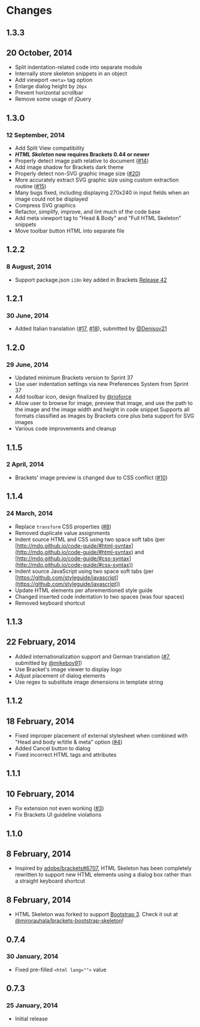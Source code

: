 # Changes #

## 1.3.3 ##
## 20 October, 2014 ###
* Split indentation-related code into separate module
* Internally store skeleton snippets in an object
* Add viewport `<meta>` tag option
* Enlarge dialog height by `20px`
* Prevent horizontal scrollbar
* Remove some usage of jQuery

## 1.3.0 ##
### 12 September, 2014 ###
* Add Split View compatibility
* **_HTML Skeleton_ now requires Brackets 0.44 or newer**
* Properly detect image path relative to document ([#14](https://github.com/le717/brackets-html-skeleton/issues/14))
* Add image shadow for Brackets dark theme
* Properly detect non-SVG graphic image size ([#20](https://github.com/le717/brackets-html-skeleton/issues/20))
* More accurately extract SVG graphic size using custom extraction routine ([#15](https://github.com/le717/brackets-html-skeleton/issues/15))
* Many bugs fixed, including displaying 270x240 in input fields when an image could not be displayed
* Compress SVG graphics
* Refactor, simplify, improve, and lint much of the code base
* Add meta viewport tag to "Head & Body" and "Full HTML Skeleton" snippets
* Move toolbar button HTML into separate file

## 1.2.2 ##
### 8 August, 2014 ##
* Support package.json `i18n` key added in Brackets [Release 42](https://github.com/adobe/brackets/wiki/Release-Notes:-0.42#newimproved-extensibility-apis)

## 1.2.1 ##
### 30 June, 2014 ##
* Added Italian translation ([#17](https://github.com/le717/brackets-html-skeleton/issues/17), [#18](https://github.com/le717/brackets-html-skeleton/issues/18)), submitted by [@Denisov21](https://github.com/Denisov21)

## 1.2.0 ##
### 29 June, 2014 ##
* Updated minimum Brackets version to Sprint 37
* Use user indentation settings via new Preferences System from Sprint 37
* Add toolbar icon, design finalized by [@rioforce](https://github.com/rioforce)
* Allow user to browse for image, preview that image, and use the path to the image and the image width and height in code snippet
Supports all formats classified as images by Brackets core plus beta support for SVG images
* Various code improvements and cleanup

## 1.1.5 ##
### 2 April, 2014 ###
* Brackets' image preview is changed due to CSS conflict ([#10](https://github.com/le717/brackets-html-skeleton/issues/10))

## 1.1.4 ##
### 24 March, 2014 ###
* Replace `transform` CSS properties ([#8](https://github.com/le717/brackets-html-skeleton/issues/8))
* Removed duplicate value assignments
* Indent source HTML and CSS using two space soft tabs (per [http://mdo.github.io/code-guide/#html-syntax](http://mdo.github.io/code-guide/#html-syntax) and [http://mdo.github.io/code-guide/#css-syntax](http://mdo.github.io/code-guide/#css-syntax))
* Indent source JavaScript using two space soft tabs (per [https://github.com/styleguide/javascript](https://github.com/styleguide/javascript))
* Update HTML elements per aforementioned style guide
* Changed inserted code indentation to two spaces (was four spaces)
* Removed keyboard shortcut

## 1.1.3 ##
## 22 February, 2014 ##
* Added internationalization support and German translation ([#7](https://github.com/le717/brackets-html-skeleton/issues/7), submitted by [@mikeboy91](https://github.com/mikeboy917))
* Use Bracket's image viewer to display logo
* Adjust placement of dialog elements
* Use regex to substitute image dimensions in template string

## 1.1.2 ##
## 18 February, 2014 ##
* Fixed improper placement of external stylesheet when combined with "Head and body w/title & meta" option ([#4](https://github.com/le717/brackets-html-skeleton/issues/4))
* Added Cancel button to dialog
* Fixed incorrect HTML tags and attributes

## 1.1.1 ##
## 10 February, 2014 ##
* Fix extension not even working ([#3](https://github.com/le717/brackets-html-skeleton/issues/3))
* Fix Brackets UI guideline violations

## 1.1.0 ##
## 8 February, 2014 ##
* Inspired by [adobe/brackets#6707](https://github.com/adobe/brackets/issues/6707), HTML Skeleton has been completely rewritten
to support new HTML elements using a dialog box rather than a straight keyboard shortcut

## 8 February, 2014 ##
* HTML Skeleton was forked to support [Bootstrap 3](http://getbootstrap.com/). Check it out at [@mirorauhala/brackets-bootstrap-skeleton](https://github.com/mirorauhala/brackets-bootstrap-skeleton)!

## 0.7.4 ##
### 30 January, 2014 ###
 * Fixed pre-filled `<html lang="">` value

## 0.7.3 ##
### 25 January, 2014 ###
* Initial release
